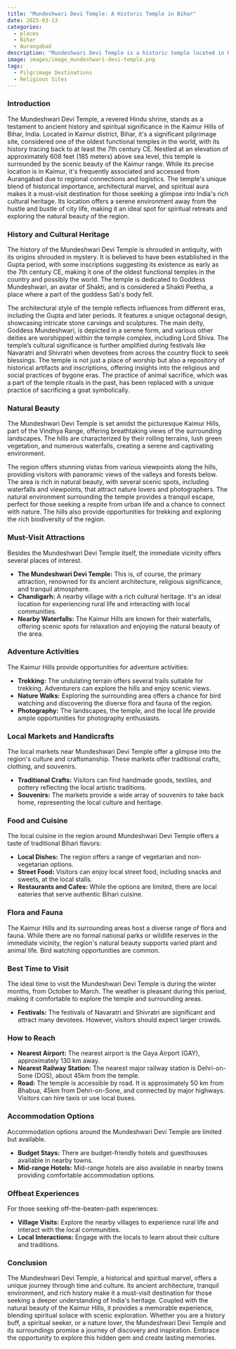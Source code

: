 ```yaml
---
title: "Mundeshwari Devi Temple: A Historic Temple in Bihar"
date: 2025-03-13
categories:
  - places
  - Bihar
  - Aurangabad
description: "Mundeshwari Devi Temple is a historic temple located in Kudra, Bihar. It is considered one of the 52 Shakti Peethas, or sacred seats of the goddess Shakti. The temple dates back to the 11th century and is known for its intricate carvings and beautiful architecture."
image: images/image_mundeshwari-devi-temple.png
tags: 
  - Pilgrimage Destinations
  - Religious Sites
---
```



### **Introduction**

The Mundeshwari Devi Temple, a revered Hindu shrine, stands as a testament to ancient history and spiritual significance in the Kaimur Hills of Bihar, India. Located in Kaimur district, Bihar, it's a significant pilgrimage site, considered one of the oldest functional temples in the world, with its history tracing back to at least the 7th century CE. Nestled at an elevation of approximately 608 feet (185 meters) above sea level, this temple is surrounded by the scenic beauty of the Kaimur range. While its precise location is in Kaimur, it's frequently associated and accessed from Aurangabad due to regional connections and logistics. The temple's unique blend of historical importance, architectural marvel, and spiritual aura makes it a must-visit destination for those seeking a glimpse into India's rich cultural heritage. Its location offers a serene environment away from the hustle and bustle of city life, making it an ideal spot for spiritual retreats and exploring the natural beauty of the region.

### **History and Cultural Heritage**

The history of the Mundeshwari Devi Temple is shrouded in antiquity, with its origins shrouded in mystery. It is believed to have been established in the Gupta period, with some inscriptions suggesting its existence as early as the 7th century CE, making it one of the oldest functional temples in the country and possibly the world. The temple is dedicated to Goddess Mundeshwari, an avatar of Shakti, and is considered a Shakti Peetha, a place where a part of the goddess Sati's body fell.



The architectural style of the temple reflects influences from different eras, including the Gupta and later periods. It features a unique octagonal design, showcasing intricate stone carvings and sculptures. The main deity, Goddess Mundeshwari, is depicted in a serene form, and various other deities are worshipped within the temple complex, including Lord Shiva. The temple’s cultural significance is further amplified during festivals like Navaratri and Shivratri when devotees from across the country flock to seek blessings. The temple is not just a place of worship but also a repository of historical artifacts and inscriptions, offering insights into the religious and social practices of bygone eras. The practice of animal sacrifice, which was a part of the temple rituals in the past, has been replaced with a unique practice of sacrificing a goat symbolically.

###  **Natural Beauty**

The Mundeshwari Devi Temple is set amidst the picturesque Kaimur Hills, part of the Vindhya Range, offering breathtaking views of the surrounding landscapes. The hills are characterized by their rolling terrains, lush green vegetation, and numerous waterfalls, creating a serene and captivating environment.



The region offers stunning vistas from various viewpoints along the hills, providing visitors with panoramic views of the valleys and forests below. The area is rich in natural beauty, with several scenic spots, including waterfalls and viewpoints, that attract nature lovers and photographers. The natural environment surrounding the temple provides a tranquil escape, perfect for those seeking a respite from urban life and a chance to connect with nature. The hills also provide opportunities for trekking and exploring the rich biodiversity of the region.

### **Must-Visit Attractions**

Besides the Mundeshwari Devi Temple itself, the immediate vicinity offers several places of interest.

*   **The Mundeshwari Devi Temple:** This is, of course, the primary attraction, renowned for its ancient architecture, religious significance, and tranquil atmosphere.
*   **Chandigarh:** A nearby village with a rich cultural heritage. It's an ideal location for experiencing rural life and interacting with local communities.
*   **Nearby Waterfalls:** The Kaimur Hills are known for their waterfalls, offering scenic spots for relaxation and enjoying the natural beauty of the area.



### **Adventure Activities**

The Kaimur Hills provide opportunities for adventure activities:

*   **Trekking:** The undulating terrain offers several trails suitable for trekking. Adventurers can explore the hills and enjoy scenic views.
*   **Nature Walks:** Exploring the surrounding area offers a chance for bird watching and discovering the diverse flora and fauna of the region.
*   **Photography:** The landscapes, the temple, and the local life provide ample opportunities for photography enthusiasts.

### **Local Markets and Handicrafts**

The local markets near Mundeshwari Devi Temple offer a glimpse into the region's culture and craftsmanship. These markets offer traditional crafts, clothing, and souvenirs.



*   **Traditional Crafts:** Visitors can find handmade goods, textiles, and pottery reflecting the local artistic traditions.
*   **Souvenirs:** The markets provide a wide array of souvenirs to take back home, representing the local culture and heritage.

### **Food and Cuisine**

The local cuisine in the region around Mundeshwari Devi Temple offers a taste of traditional Bihari flavors:

*   **Local Dishes:** The region offers a range of vegetarian and non-vegetarian options.
*   **Street Food:** Visitors can enjoy local street food, including snacks and sweets, at the local stalls.
*   **Restaurants and Cafes:** While the options are limited, there are local eateries that serve authentic Bihari cuisine.

### **Flora and Fauna**

The Kaimur Hills and its surrounding areas host a diverse range of flora and fauna. While there are no formal national parks or wildlife reserves in the immediate vicinity, the region's natural beauty supports varied plant and animal life. Bird watching opportunities are common.

### **Best Time to Visit**

The ideal time to visit the Mundeshwari Devi Temple is during the winter months, from October to March. The weather is pleasant during this period, making it comfortable to explore the temple and surrounding areas.

*   **Festivals:** The festivals of Navaratri and Shivratri are significant and attract many devotees. However, visitors should expect larger crowds.

### **How to Reach**

*   **Nearest Airport:** The nearest airport is the Gaya Airport (GAY), approximately 130 km away.
*   **Nearest Railway Station:** The nearest major railway station is Dehri-on-Sone (DOS), about 45km from the temple.
*   **Road:** The temple is accessible by road. It is approximately 50 km from Bhabua, 45km from Dehri-on-Sone, and connected by major highways. Visitors can hire taxis or use local buses.



### **Accommodation Options**

Accommodation options around the Mundeshwari Devi Temple are limited but available.

*   **Budget Stays:** There are budget-friendly hotels and guesthouses available in nearby towns.
*   **Mid-range Hotels:** Mid-range hotels are also available in nearby towns providing comfortable accommodation options.

### **Offbeat Experiences**

For those seeking off-the-beaten-path experiences:

*   **Village Visits:** Explore the nearby villages to experience rural life and interact with the local communities.
*   **Local Interactions:** Engage with the locals to learn about their culture and traditions.

### **Conclusion**

The Mundeshwari Devi Temple, a historical and spiritual marvel, offers a unique journey through time and culture. Its ancient architecture, tranquil environment, and rich history make it a must-visit destination for those seeking a deeper understanding of India's heritage. Coupled with the natural beauty of the Kaimur Hills, it provides a memorable experience, blending spiritual solace with scenic exploration. Whether you are a history buff, a spiritual seeker, or a nature lover, the Mundeshwari Devi Temple and its surroundings promise a journey of discovery and inspiration. Embrace the opportunity to explore this hidden gem and create lasting memories.


